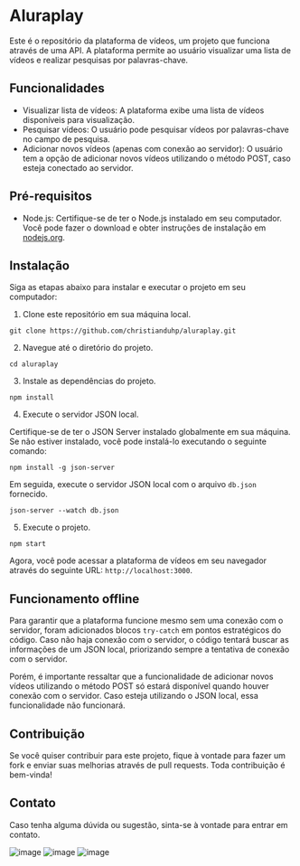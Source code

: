 # Aluraplay

Este é o repositório da plataforma de vídeos, um projeto que funciona através de uma API. A plataforma permite ao usuário visualizar uma lista de vídeos e realizar pesquisas por palavras-chave. 

## Funcionalidades

- Visualizar lista de vídeos: A plataforma exibe uma lista de vídeos disponíveis para visualização.
- Pesquisar vídeos: O usuário pode pesquisar vídeos por palavras-chave no campo de pesquisa.
- Adicionar novos vídeos (apenas com conexão ao servidor): O usuário tem a opção de adicionar novos vídeos utilizando o método POST, caso esteja conectado ao servidor.

## Pré-requisitos

- Node.js: Certifique-se de ter o Node.js instalado em seu computador. Você pode fazer o download e obter instruções de instalação em [nodejs.org](https://nodejs.org/).

## Instalação

Siga as etapas abaixo para instalar e executar o projeto em seu computador:

1. Clone este repositório em sua máquina local.

```shell
git clone https://github.com/christianduhp/aluraplay.git
```

2. Navegue até o diretório do projeto.

```shell
cd aluraplay
```

3. Instale as dependências do projeto.

```shell
npm install
```

4. Execute o servidor JSON local.

Certifique-se de ter o JSON Server instalado globalmente em sua máquina. Se não estiver instalado, você pode instalá-lo executando o seguinte comando:

```shell
npm install -g json-server
```

Em seguida, execute o servidor JSON local com o arquivo `db.json` fornecido.

```shell
json-server --watch db.json
```

5. Execute o projeto.

```shell
npm start
```

Agora, você pode acessar a plataforma de vídeos em seu navegador através do seguinte URL: `http://localhost:3000`.

## Funcionamento offline

Para garantir que a plataforma funcione mesmo sem uma conexão com o servidor, foram adicionados blocos `try-catch` em pontos estratégicos do código. Caso não haja conexão com o servidor, o código tentará buscar as informações de um JSON local, priorizando sempre a tentativa de conexão com o servidor.

Porém, é importante ressaltar que a funcionalidade de adicionar novos vídeos utilizando o método POST só estará disponível quando houver conexão com o servidor. Caso esteja utilizando o JSON local, essa funcionalidade não funcionará.

## Contribuição

Se você quiser contribuir para este projeto, fique à vontade para fazer um fork e enviar suas melhorias através de pull requests. Toda contribuição é bem-vinda!

## Contato

Caso tenha alguma dúvida ou sugestão, sinta-se à vontade para entrar em contato.

![image](https://github.com/christianduhp/aluraplay/assets/85292359/3d952eab-f1ad-4bf8-9f2d-ff1759f3e85b#vitrinedev)
![image](https://github.com/christianduhp/aluraplay/assets/85292359/3adebd08-e84f-46c2-8607-7373af7b196d#vitrinedev)
![image](https://github.com/christianduhp/aluraplay/assets/85292359/7bf7f1f5-ae3a-4d13-a5e6-4c6269ca7199#vitrinedev)

